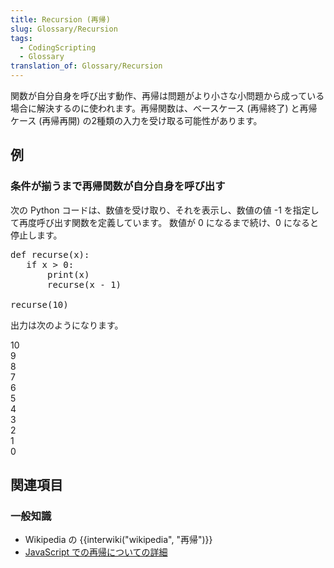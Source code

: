 ```yaml
---
title: Recursion (再帰)
slug: Glossary/Recursion
tags:
  - CodingScripting
  - Glossary
translation_of: Glossary/Recursion
---
```

<p>関数が自分自身を呼び出す動作、再帰は問題がより小さな小問題から成っている場合に解決するのに使われます。再帰関数は、ベースケース (再帰終了) と再帰ケース (再帰再開) の2種類の入力を受け取る可能性があります。</p>

<h2 id="Examples" name="Examples">例</h2>

<h3 id="Recursive_function_calls_itself_until_condition_met" name="Recursive_function_calls_itself_until_condition_met">条件が揃うまで再帰関数が自分自身を呼び出す</h3>

<p>次の Python コードは、数値を受け取り、それを表示し、数値の値 -1 を指定して再度呼び出す関数を定義しています。 数値が 0 になるまで続け、0 になると停止します。</p>

<pre>def recurse(x):
   if x &gt; 0:
       print(x)
       recurse(x - 1)

recurse(10)</pre>

<p>出力は次のようになります。</p>

<p>10<br>
 9<br>
 8<br>
 7<br>
 6<br>
 5<br>
 4<br>
 3<br>
 2<br>
 1<br>
 0</p>

<h2 id="Learn_more" name="Learn_more">関連項目</h2>

<h3 id="General_knowledge" name="General_knowledge">一般知識</h3>

<ul>
 <li>Wikipedia の {{interwiki("wikipedia", "再帰")}}</li>
 <li><a href="/ja/docs/Web/JavaScript/Guide/Functions#Recursion">JavaScript での再帰についての詳細</a></li>
</ul>
